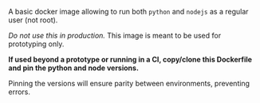A basic docker image allowing to run both `python` and `nodejs` as a regular user (not root).

_Do not use this in production._ This image is meant to be used for prototyping only.

**If used beyond a prototype or running in a CI, copy/clone this Dockerfile and pin the python and node versions.**

Pinning the versions will ensure parity between environments, preventing errors.
